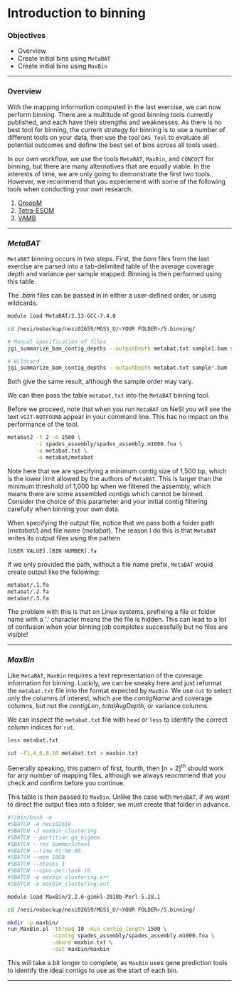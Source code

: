 # Introduction to binning

### Objectives

* Overview
* Create initial bins using `MetaBAT`
* Create initial bins using `MaxBin`

---

### Overview

With the mapping information computed in the last exercise, we can now perform binning. There are a multitude of good binning tools currently published, and each have their strengths and weaknesses. As there is no best tool for binning, the current strategy for binning is to use a number of different tools on your data, then use the tool `DAS_Tool` to evaluate all potential outcomes and define the best set of bins across all tools used.

In our own workflow, we use the tools `MetaBAT`, `MaxBin`, and `CONCOCT` for binning, but there are many alternatives that are equally viable. In the interests of time, we are only going to demonstrate the first two tools. However, we recommend that you experiement with some of the following tools when conducting your own research.

1. [GroopM](http://ecogenomics.github.io/GroopM/)
1. [Tetra-ESOM](https://github.com/tetramerFreqs/Binning)
1. [VAMB](https://github.com/RasmussenLab/vamb)

---

### *MetaBAT*

`MetaBAT` binning occurs in two steps. First, the *bam* files from the last exercise are parsed into a tab-delimited table of the average coverage depth and variance per sample mapped. Binning is then performed using this table.

The *.bam* files can be passed in in either a user-defined order, or using wildcards.
```bash
module load MetaBAT/2.13-GCC-7.4.0

cd /nesi/nobackup/nesi02659/MGSS_U/<YOUR FOLDER>/5.binning/

# Manual specification of files
jgi_summarize_bam_contig_depths --outputDepth metabat.txt sample1.bam sample2.bam sample3.bam sample4.bam

# Wildcard
jgi_summarize_bam_contig_depths --outputDepth metabat.txt sample*.bam
```

Both give the same result, although the sample order may vary.

We can then pass the table `metabat.txt` into the `MetaBAT` binning tool.

Before we proceed, note that when you run `MetaBAT` on NeSI you will see the text `vGIT-NOTFOUND` appear in your command line. This has no impact on the performance of the tool.

```bash
metabat2 -t 2 -m 1500 \
         -i spades_assembly/spades_assembly.m1000.fna \
         -a metabat.txt \
         -o metabat/metabat
```

Note here that we are specifying a minimum contig size of 1,500 bp, which is the lower limit allowed by the authors of `MetaBAT`. This is larger than the minimum threshold of 1,000 bp when we filtered the assembly, which means there are some assembled contigs which cannot be binned. Consider the choice of this parameter and your initial contig filtering carefully when binning your own data.

When specifying the output file, notice that we pass both a folder path (*metabat/*) and file name (*metabat*). The reason I do this is that `MetaBAT` writes its output files using the pattern

`[USER VALUE].[BIN NUMBER].fa`

If we only provided the path, without a file name prefix, `MetaBAT` would create output like the following:

```bash
metabat/.1.fa
metabat/.2.fa
metabat/.3.fa
```

The problem with this is that on Linux systems, prefixing a file or folder name with a '.' character means the the file is hidden. This can lead to a lot of confusion when your binning job completes successfully but no files are visible!

---

### *MaxBin*

Like `MetaBAT`, `MaxBin` requires a text representation of the coverage information for binning. Luckily, we can be sneaky here and just reformat the `metabat.txt` file into the format expected by `MaxBin`. We use `cut` to select only the columns of interest, which are the *contigName* and coverage columns, but not the *contigLen*, *totalAvgDepth*, or variance columns.

We can inspect the `metabat.txt` file with `head` or `less` to identify the correct column indices for `cut`.

```bash
less metabat.txt

cut -f1,4,6,8,10 metabat.txt > maxbin.txt
```

Generally speaking, this pattern of first, fourth, then [n + 2]<sup>th</sup> should work for any number of mapping files, although we always reocmmend that you check and confirm before you continue.

This table is then passed to `MaxBin`. Unlike the case with `MetaBAT`, if we want to direct the output files into a folder, we must create that folder in advance.

```bash
#!/bin/bash -e
#SBATCH -A nesi02659
#SBATCH -J maxbin_clustering
#SBATCH --partition ga_bigmem
#SBATCH --res SummerSchool
#SBATCH --time 01:00:00
#SBATCH --mem 10GB
#SBATCH --ntasks 1
#SBATCH --cpus-per-task 10
#SBATCH -e maxbin_clustering.err
#SBATCH -o maxbin_clustering.out

module load MaxBin/2.2.6-gimkl-2018b-Perl-5.28.1

cd /nesi/nobackup/nesi02659/MGSS_U/<YOUR FOLDER>/5.binning/

mkdir -p maxbin/
run_MaxBin.pl -thread 10 -min_contig_length 1500 \
              -contig spades_assembly/spades_assembly.m1000.fna \
              -abund maxbin.txt \
              -out maxbin/maxbin
```

This will take a bit longer to complete, as `MaxBin` uses gene prediction tools to identify the ideal contigs to use as the start of each bin.

---
